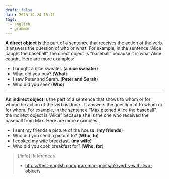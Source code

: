 ```yaml
---
draft: false
date: 2023-12-24 15:11
tags:
  - english
  - grammar
---
```


**A direct object** is the part of a sentence that receives the action of the verb. It answers the question of who or what. For example, in the sentence “Alice caught the baseball”, the direct object is “baseball” because it is what Alice caught. Here are more examples:

- I bought a nice sweater. (**a nice sweater**)
- What did you buy? (**What**)
- I saw Peter and Sarah. (**Peter and Sarah**)
- Who did you see? (**Who**)

---

**An indirect object** is the part of a sentence that shows to whom or for whom the action of the verb is done.  It answers the question of to whom or for whom. For example, in the sentence “Max pitched Alice the baseball”, the indirect object is “Alice” because she is the one who received the baseball from Max. Here are more examples:

- I sent my friends a picture of the house. (**my friends**)
- Who did you send a picture to? (**Who, to**)
- I cooked my wife breakfast. (**my wife**)
- Who did you cook breakfast for? (**Who, for**)


> [!info] References
> - https://test-english.com/grammar-points/a2/verbs-with-two-objects
